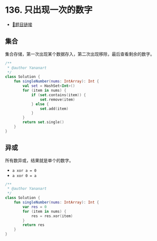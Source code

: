 # 136. 只出现一次的数字

- [🔗题目链接](https://leetcode-cn.com/problems/single-number/)

## 集合

集合存储，第一次出现某个数据存入，第二次出现移除，最后查看剩余的数字。

```kotlin
/**
 * @author Yananart
 */
class Solution {
    fun singleNumber(nums: IntArray): Int {
        val set = HashSet<Int>()
        for (item in nums) {
            if (set.contains(item)) {
                set.remove(item)
            } else {
                set.add(item)
            }
        }
        return set.single()
    }
}
```

## 异或

所有数异或，结果就是单个的数字。

- `a xor a = 0`
- `a xor 0 = a`

```kotlin
/**
 * @author Yananart
 */
class Solution {
    fun singleNumber(nums: IntArray): Int {
        var res = 0
        for (item in nums) {
            res = res.xor(item)
        }
        return res
    }
}
```
